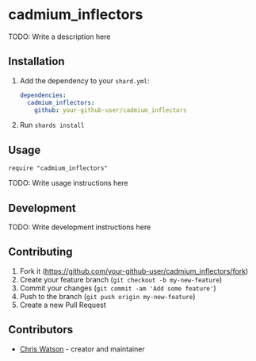 # cadmium_inflectors

TODO: Write a description here

## Installation

1. Add the dependency to your `shard.yml`:

   ```yaml
   dependencies:
     cadmium_inflectors:
       github: your-github-user/cadmium_inflectors
   ```

2. Run `shards install`

## Usage

```crystal
require "cadmium_inflectors"
```

TODO: Write usage instructions here

## Development

TODO: Write development instructions here

## Contributing

1. Fork it (<https://github.com/your-github-user/cadmium_inflectors/fork>)
2. Create your feature branch (`git checkout -b my-new-feature`)
3. Commit your changes (`git commit -am 'Add some feature'`)
4. Push to the branch (`git push origin my-new-feature`)
5. Create a new Pull Request

## Contributors

- [Chris Watson](https://github.com/your-github-user) - creator and maintainer
